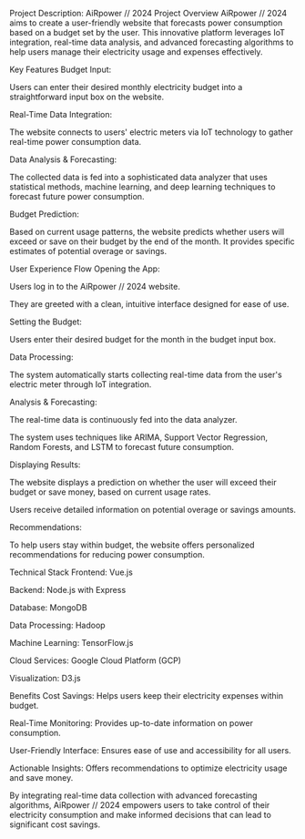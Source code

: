 Project Description: AiRpower // 2024
Project Overview
AiRpower // 2024 aims to create a user-friendly website that forecasts power consumption based on a budget set by the user. This innovative platform leverages IoT integration, real-time data analysis, and advanced forecasting algorithms to help users manage their electricity usage and expenses effectively.

Key Features
Budget Input:

Users can enter their desired monthly electricity budget into a straightforward input box on the website.

Real-Time Data Integration:

The website connects to users' electric meters via IoT technology to gather real-time power consumption data.

Data Analysis & Forecasting:

The collected data is fed into a sophisticated data analyzer that uses statistical methods, machine learning, and deep learning techniques to forecast future power consumption.

Budget Prediction:

Based on current usage patterns, the website predicts whether users will exceed or save on their budget by the end of the month. It provides specific estimates of potential overage or savings.

User Experience Flow
Opening the App:

Users log in to the AiRpower // 2024 website.

They are greeted with a clean, intuitive interface designed for ease of use.

Setting the Budget:

Users enter their desired budget for the month in the budget input box.

Data Processing:

The system automatically starts collecting real-time data from the user's electric meter through IoT integration.

Analysis & Forecasting:

The real-time data is continuously fed into the data analyzer.

The system uses techniques like ARIMA, Support Vector Regression, Random Forests, and LSTM to forecast future consumption.

Displaying Results:

The website displays a prediction on whether the user will exceed their budget or save money, based on current usage rates.

Users receive detailed information on potential overage or savings amounts.

Recommendations:

To help users stay within budget, the website offers personalized recommendations for reducing power consumption.

Technical Stack
Frontend: Vue.js

Backend: Node.js with Express

Database: MongoDB

Data Processing: Hadoop

Machine Learning: TensorFlow.js

Cloud Services: Google Cloud Platform (GCP)

Visualization: D3.js

Benefits
Cost Savings: Helps users keep their electricity expenses within budget.

Real-Time Monitoring: Provides up-to-date information on power consumption.

User-Friendly Interface: Ensures ease of use and accessibility for all users.

Actionable Insights: Offers recommendations to optimize electricity usage and save money.

By integrating real-time data collection with advanced forecasting algorithms, AiRpower // 2024 empowers users to take control of their electricity consumption and make informed decisions that can lead to significant cost savings.